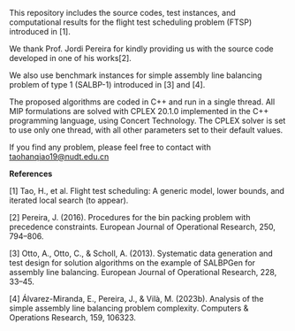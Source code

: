 This repository includes the source codes, test instances, and computational results for the flight test scheduling problem (FTSP) introduced in [1].

We thank Prof. Jordi Pereira for kindly providing us with the source code developed in one of his works[2].

We also use benchmark instances for simple assembly line balancing problem of type 1 (SALBP-1) introduced in [3] and [4].

The proposed algorithms are coded in C++ and run in a single thread. All MIP formulations are solved with CPLEX 20.1.0 implemented in the C++ programming language, using Concert Technology. The CPLEX solver is set to use only one thread, with all other parameters set to their default values.

If you find any problem, please feel free to contact with taohanqiao19@nudt.edu.cn

**References**

[1] Tao, H., et al. Flight test scheduling: A generic model, lower bounds, and iterated local search (to appear).

[2] Pereira, J. (2016). Procedures for the bin packing problem with precedence constraints. European Journal of Operational Research, 250, 794–806.

[3] Otto, A., Otto, C., & Scholl, A. (2013). Systematic data generation and test design for solution algorithms on the example of SALBPGen for assembly line balancing. European Journal of Operational Research, 228, 33–45.

[4] Álvarez-Miranda, E., Pereira, J., & Vilà, M. (2023b). Analysis of the simple assembly line balancing problem complexity. Computers & Operations Research, 159, 106323.
